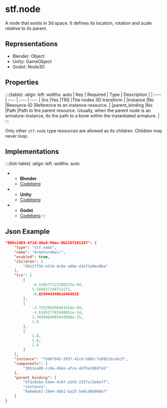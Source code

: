 # stf.node
A node that exists in 3d space. It defines its location, rotation and scale relative to its parent.

## Representations
* Blender: Object
* Unity: GameObject
* Godot: Node3D

## Properties
:::{table}
:align: left
:widths: auto
| Key | Required | Type | Description |
| :--- | :--- | :--- | :--- |
|trs |Yes |TRS |The nodes 3D transform |
|instance |No |Resource-ID |Reference to an instance-resource. |
|parent_binding |No |Path |Path to the parent resource. Usually, when the parent node is an armature-instance, its the path to a bone within the instantiated armature. |
:::

Only other `stf.node` type resources are allowed as its children. Children may never loop.

## Implementations
:::{list-table}
:align: left
:widths: auto
*	- **Blender**
	- [Codeberg](https://codeberg.org/emperorofmars/stf_blender/src/branch/master/stfblender/stf_modules/core/stf_node/stf_node.py)
*	- **Unity**
	- [Codeberg](https://codeberg.org/emperorofmars/stf_unity/src/branch/master/Runtime/Modules/Modules_Core/STF_Node.cs)
*	- **Godot**
	- [Codeberg](https://codeberg.org/emperorofmars/stf_godot/src/branch/master/addons/stf_godot/modules/stf/STF_Node.gd)
:::

## Json Example
```json
"880c2403-471d-46e4-99ac-0b218f201337": {
	"type": "stf.node",
	"name": "ArmatureHair",
	"enabled": true,
	"children": [
		"0912ff56-e534-4c8e-a99e-d3ef2a9ea8ba"
	],
	"trs": [
		[
			-6.138677122180525e-09,
			1.584037184715271,
			-0.029444340616464615
		],
		[
			-3.725290298461914e-09,
			-4.618527782440651e-14,
			1.7659484985443896e-15,
			1.0
		],
		[
			1.0,
			1.0,
			1.0
		]
	],
	"instance": "73d67945-2937-41c8-b683-7a992cbca5c5",
	"components": [
		"3051ea80-cc8a-4b6a-afce-dd75e1868fa5"
	],
	"parent_binding": [
		"9fac8ebe-54ee-4c97-a193-235fcc5ebe7f",
		"instance",
		"9a6e0ab7-29e4-48b1-ba25-5e0cd86988e7"
	]
}
```
